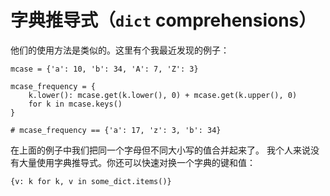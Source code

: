 # 字典推导式（```dict``` comprehensions）

他们的使用方法是类似的。这里有个我最近发现的例子：
```
mcase = {'a': 10, 'b': 34, 'A': 7, 'Z': 3}

mcase_frequency = {
    k.lower(): mcase.get(k.lower(), 0) + mcase.get(k.upper(), 0)
    for k in mcase.keys()
}

# mcase_frequency == {'a': 17, 'z': 3, 'b': 34}
```

在上面的例子中我们把同一个字母但不同大小写的值合并起来了。 我个人来说没有大量使用字典推导式。你还可以快速对换一个字典的键和值：
```
{v: k for k, v in some_dict.items()}
```
